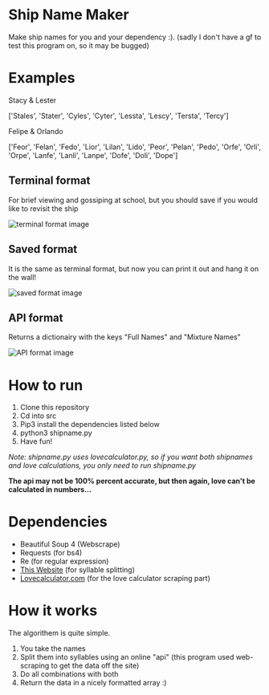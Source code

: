 # Ship Name Maker

Make ship names for you and your dependency :). (sadly I don't have a gf to test this program on, so it may be bugged)

# Examples

Stacy & Lester

['Stales', 'Stater', 'Cyles', 'Cyter', 'Lessta', 'Lescy', 'Tersta', 'Tercy']

Felipe & Orlando

['Feor', 'Felan', 'Fedo', 'Lior', 'Lilan', 'Lido', 'Peor', 'Pelan', 'Pedo', 'Orfe', 'Orli', 'Orpe', 'Lanfe', 'Lanli', 'Lanpe', 'Dofe', 'Doli', 'Dope']

## Terminal format

For brief viewing and gossiping at school, but you should save if you would like to revisit the ship

![terminal format image](https://user-images.githubusercontent.com/50122069/111045005-c50dd900-8419-11eb-880d-a6840613ecb8.png)

## Saved format

It is the same as terminal format, but now you can print it out and hang it on the wall!

![saved format image](https://user-images.githubusercontent.com/50122069/111045030-e53d9800-8419-11eb-9f59-bcd3a36a31b0.png)

## API format

Returns a dictionairy with the keys "Full Names" and "Mixture Names"

![API format image](https://user-images.githubusercontent.com/50122069/111050903-5f235080-841d-11eb-9773-af5c00fb2165.png)

# How to run

1. Clone this repository
2. Cd into src
3. Pip3 install the dependencies listed below
4. python3 shipname.py
5. Have fun!

*Note: shipname.py uses lovecalculator.py, so if you want both shipnames and love calculations, you only need to run shipname.py*

**The api may not be 100% percent accurate, but then again, love can't be calculated in numbers...**

# Dependencies

- Beautiful Soup 4 (Webscrape)
- Requests (for bs4)
- Re (for regular expression)
- [This Website](http://www.syllablecount.com/syllables/) (for syllable splitting)
- [Lovecalculator.com](https://www.lovecalculator.com/) (for the love calculator scraping part)

# How it works

The algorithem is quite simple.

1. You take the names
2. Split them into syllables using an online "api" (this program used web-scraping to get the data off the site)
3. Do all combinations with both
4. Return the data in a nicely formatted array :)
